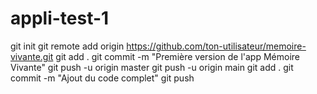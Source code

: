 # appli-test-1
git init
git remote add origin https://github.com/ton-utilisateur/memoire-vivante.git
git add .
git commit -m "Première version de l'app Mémoire Vivante"
git push -u origin master
git push -u origin main
git add .
git commit -m "Ajout du code complet"
git push
